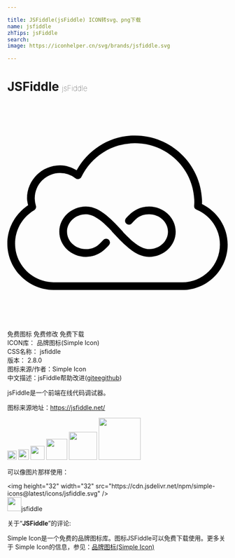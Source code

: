 ```yaml
---

title: JSFiddle(jsFiddle) ICON转svg、png下载
name: jsfiddle
zhTips: jsFiddle
search: 
image: https://iconhelper.cn/svg/brands/jsfiddle.svg

---
```


# JSFiddle  <small style="font-size: 60%;font-weight: 100">jsFiddle</small>

<div id="svg" class="svg-wrap">
<svg role="img" xmlns="http://www.w3.org/2000/svg" viewBox="0 0 24 24"><title>JSFiddle icon</title><path d="M13.9 3.602c-2.749 0-5.103 1.544-6.35 3.779-.536-.317-1.139-.54-1.806-.54-1.981 0-3.6 1.606-3.6 3.579 0 .263.063.513.118.762C.912 12.09 0 13.602 0 15.344c0 2.763 2.241 5.012 5.008 5.054a.421.421 0 00.008 0h14c2.746.017 4.984-2.206 4.984-4.937 0-1.946-1.153-3.602-2.799-4.41.003-.062.01-.115.01-.184 0-4.008-3.28-7.265-7.31-7.265zm0 .843c3.58 0 6.47 2.872 6.47 6.422 0 .115-.012.242-.02.387a.421.421 0 00.26.414 4.104 4.104 0 012.546 3.793 4.094 4.094 0 01-4.135 4.096.421.421 0 00-.003 0H5.02C2.702 19.52.844 17.653.844 15.344c0-1.545.834-2.883 2.08-3.62a.421.421 0 00.187-.49 2.701 2.701 0 01-.125-.814 2.741 2.741 0 012.758-2.736 2.75 2.75 0 011.686.576.421.421 0 00.636-.15A6.462 6.462 0 0113.9 4.444zm-5.33 6.877c-1.586 0-2.91 1.213-2.91 2.737 0 1.523 1.324 2.736 2.91 2.736 1.411 0 2.182-.931 2.496-1.266a.421.421 0 10-.613-.578c-.378.402-.819 1.002-1.883 1.002-1.162 0-2.068-.86-2.068-1.894 0-1.035.906-1.895 2.068-1.895.533 0 1.105.297 1.686.77.372.303.737.668 1.098 1.043a.421.421 0 00.085.123c.533.552 1.122 1.205 1.774 1.736.652.531 1.386.959 2.217.959 1.586 0 2.91-1.213 2.91-2.736 0-1.524-1.324-2.737-2.91-2.737-1.411 0-2.182.931-2.496 1.266a.421.421 0 10.613.578c.378-.402.819-1.002 1.883-1.002 1.162 0 2.068.86 2.068 1.895 0 1.034-.906 1.894-2.068 1.894-.533 0-1.105-.297-1.686-.77-.372-.303-.737-.67-1.098-1.044a.421.421 0 00-.085-.121c-.533-.552-1.122-1.208-1.774-1.739-.652-.53-1.386-.957-2.217-.957Z"/></svg>
</div>
<detail full-name='jsfiddle'></detail>

<div class="detail-page">
<p>
<span><span class="badge-success badge">免费图标</span> <span class="badge-success badge">免费修改</span>  <span class="badge-success badge">免费下载</span> </span>
<br/>
<span>
ICON库：
<span class="badge-secondary badge">品牌图标(Simple Icon)</span> 
</span>
<br/>
<span>
CSS名称：
<span class="badge-secondary badge">jsfiddle</span> 
</span>

<br/>
<span>
版本：
<span class="badge-secondary badge">2.8.0</span> 
</span>
<br/>
<span>图标来源/作者：<span class="badge-light badge">Simple Icon</span></span> 
<br/>
<span class="zh-detail">中文描述：<span class="badge-primary badge">jsFiddle</span><span class="help-link"><span>帮助改进</span>(<a href="https://gitee.com/liuwave/icon-helper/edit/master/json/brands/jsfiddle.json" target="_blank" rel="noopener noreferrer">gitee</a><a href="https://github.com/liuwave/icon-helper/edit/master/json/brands/jsfiddle.json" target="_blank" rel="noopener noreferrer">github</a></span>)</span><br/>
</p>
</div><div class="description description alert alert-light"><p>jsFiddle是一个前端在线代码调试器。</p><p>图标来源地址：<a href="https://jsfiddle.net/" target="_blank" rel="noopener noreferrer">https://jsfiddle.net/</a></p></div>
<div class="alert alert-dark">
<img height="21" width="21" src="https://cdn.jsdelivr.net/npm/simple-icons@latest/icons/jsfiddle.svg" />
<img height="24" width="24" src="https://cdn.jsdelivr.net/npm/simple-icons@latest/icons/jsfiddle.svg" />
<img height="32" width="32" src="https://cdn.jsdelivr.net/npm/simple-icons@latest/icons/jsfiddle.svg" />
<img height="48" width="48" src="https://cdn.jsdelivr.net/npm/simple-icons@latest/icons/jsfiddle.svg" />
<img height="64" width="64" src="https://cdn.jsdelivr.net/npm/simple-icons@latest/icons/jsfiddle.svg" />
<img height="96" width="96" src="https://cdn.jsdelivr.net/npm/simple-icons@latest/icons/jsfiddle.svg" />

</div>
<div>
  <p>可以像图片那样使用：    
  </p>
  <div class="alert alert-primary" style="font-size: 14px">
    &lt;img height="32" width="32" src="https://cdn.jsdelivr.net/npm/simple-icons@latest/icons/jsfiddle.svg" /&gt;
    <copy-btn content='<img height="32" width="32" src="https://cdn.jsdelivr.net/npm/simple-icons@latest/icons/jsfiddle.svg" />'></copy-btn>
  </div>
  <div class="alert alert-secondary">
    <img height="32" width="32" src="https://cdn.jsdelivr.net/npm/simple-icons@latest/icons/jsfiddle.svg" />jsfiddle
    <copy-btn content="jsfiddle" btn-title="复制图标名称"></copy-btn>
  </div>
</div>
<div class="icon-detail__container">
<p>关于“<b>JSFiddle</b>”的评论:</p>
</div>
<Vssue title="关于“JSFiddle”的评论" />
<div><p>Simple Icon是一个免费的品牌图标库。图标JSFiddle可以免费下载使用。更多关于  Simple Icon的信息，参见：<a target="_blank" href="https://iconhelper.cn/brands.html">品牌图标(Simple Icon)</a>
</p></div>
